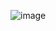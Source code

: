 ![image](https://user-images.githubusercontent.com/56653993/118806610-f68aa100-b8af-11eb-9107-45d07d2d16b1.png)

